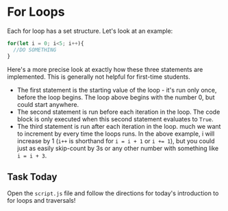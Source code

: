 # For Loops

Each for loop has a set structure. Let's look at an example:

```javascript
for(let i = 0; i<5; i++){
  //DO SOMETHING
}
```

Here's a more precise look at exactly how these three statements are implemented. This is generally not helpful for first-time students.

- The first statement is the starting value of the loop - it's run only once, before the loop begins. The loop above begins with the number 0, but could start anywhere.
- The second statement is run before each iteration in the loop. The code block is only executed when this second statement evaluates to `True`.
- The third statement is run after each iteration in the loop. much we want to increment by every time the loops runs. In the above example, i will increase by 1 (`i++` is shorthand for `i = i + 1` or `i += 1`), but you could just as easily skip-count by 3s or any other number with something like `i = i + 3`.

## Task Today

Open the `script.js` file and follow the directions for today's introduction to for loops and traversals!